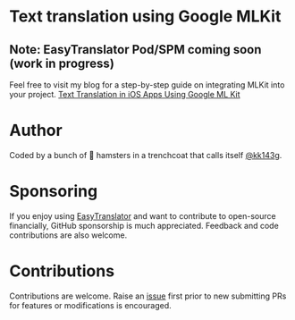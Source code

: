 # Text translation using Google MLKit

## Note: EasyTranslator Pod/SPM coming soon (work in progress)

Feel free to visit my blog for a step-by-step guide on integrating MLKit into your project.
[Text Translation in iOS Apps Using Google ML Kit](https://medium.com/@khawarkhang/text-translation-in-ios-apps-using-google-ml-kit-6f0ff2767c0b)


# Author

Coded by a bunch of 🐹 hamsters in a trenchcoat that calls itself [@kk143g](https://github.com/kk143g).

# Sponsoring

If you enjoy using [EasyTranslator](https://github.com/kk143g/EasyTranslator) and want to contribute to open-source financially, GitHub sponsorship is much appreciated. Feedback and code contributions are also welcome.

# Contributions

Contributions are welcome. Raise an [issue](https://github.com/kk143g/EasyTranslator/issues) first prior to new submitting PRs for features or modifications is encouraged.

